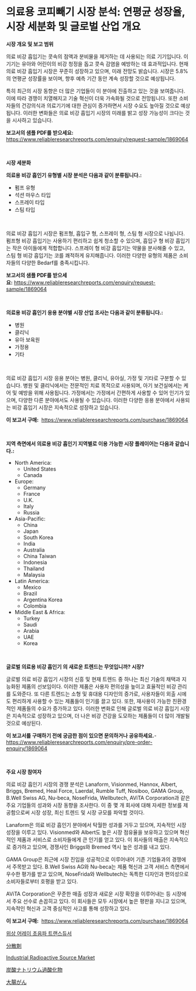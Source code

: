 <p><h1>의료용 코피빼기 시장 분석: 연평균 성장율, 시장 세분화 및 글로벌 산업 개요</h1></p><p><strong>시장 개요 및 보고 범위</strong></p>
<p><p>의료 비강 흡입기는 콧속의 점액과 분비물을 제거하는 데 사용되는 의료 기기입니다. 이 기기는 유아와 어린이의 비강 청정을 돕고 콧속 감염을 예방하는 데 효과적입니다. 현재 의료 비강 흡입기 시장은 꾸준히 성장하고 있으며, 미래 전망도 밝습니다. 시장은 5.8%의 연평균 성장률을 보이며, 향후 예측 기간 동안 계속 성장할 것으로 예상됩니다.</p><p>특히 최근의 시장 동향은 더 많은 기업들이 이 분야에 진출하고 있는 것을 보여줍니다. 이에 따라 경쟁이 치열해지고 기술 혁신이 더욱 가속화될 것으로 전망됩니다. 또한 소비자들의 건강의식과 의료기기에 대한 관심이 증가하면서 시장 수요도 높아질 것으로 예상됩니다. 이러한 변화들은 의료 비강 흡입기 시장의 미래를 밝고 성장 가능성이 크다는 것을 시사하고 있습니다.</p></p>
<p><strong>보고서의 샘플 PDF를 받으세요:</strong> <a href="https://www.reliableresearchreports.com/enquiry/request-sample/1869064">https://www.reliableresearchreports.com/enquiry/request-sample/1869064</a></p>
<p>&nbsp;</p>
<p><strong>시장 세분화</strong></p>
<p><strong>의료용 비강 흡인기 유형별 시장 분석은 다음과 같이 분류됩니다.:</strong></p>
<p><ul><li>펌프 유형</li><li>석션 마우스 타입</li><li>스프레이 타입</li><li>스팀 타입</li></ul></p>
<p>&nbsp;</p>
<p><p>의료 비강 흡입기 시장은 펌프형, 흡입구 형, 스프레이 형, 스팀 형 시장으로 나뉩니다. 펌프형 비강 흡입기는 사용하기 편리하고 쉽게 청소할 수 있으며, 흡입구 형 비강 흡입기는 작은 아이들에게 적합합니다. 스프레이 형 비강 흡입기는 약물을 분사해줄 수 있고, 스팀 형 비강 흡입기는 코를 쾌적하게 유지해줍니다. 이러한 다양한 유형의 제품은 소비자들의 다양한 Bedarf를 충족시킵니다.</p></p>
<p><strong>보고서의 샘플 PDF를 받으세요:</strong>&nbsp;<a href="https://www.reliableresearchreports.com/enquiry/request-sample/1869064">https://www.reliableresearchreports.com/enquiry/request-sample/1869064</a></p>
<p>&nbsp;</p>
<p><strong> 의료용 비강 흡인기 응용 분야별 시장 산업 조사는 다음과 같이 분류됩니다.:</strong></p>
<p><ul><li>병원</li><li>클리닉</li><li>유아 보육원</li><li>가정용</li><li>기타</li></ul></p>
<p>&nbsp;</p>
<p><p>의료 비강 흡입기 시장 응용 분야는 병원, 클리닉, 유아실, 가정 및 기타로 구분할 수 있습니다. 병원 및 클리닉에서는 전문적인 치료 목적으로 사용되며, 아기 보건실에서는 케어 및 예방을 위해 사용됩니다. 가정에서는 가정에서 간편하게 사용할 수 있어 인기가 있으며, 다양한 다른 분야에서도 사용될 수 있습니다. 이러한 다양한 응용 분야에서 사용되는 비강 흡입기 시장은 지속적으로 성장하고 있습니다.</p></p>
<p><strong>이 보고서 구매:</strong>&nbsp; <a href="https://www.reliableresearchreports.com/purchase/1869064">https://www.reliableresearchreports.com/purchase/1869064</a></p>
<p>&nbsp;</p>
<p><strong>지역 측면에서 의료용 비강 흡인기 지역별로 이용 가능한 시장 플레이어는 다음과 같습니다.:</strong></p>
<p><ul>
    <li>
        North America:
        <ul>
            <li>United States</li>
            <li>Canada</li>
        </ul>
    </li>
    <li>
        Europe:
        <ul>
            <li>Germany</li>
            <li>France</li>
            <li>U.K.</li>
            <li>Italy</li>
            <li>Russia</li>
        </ul>
    </li>
    <li>
        Asia-Pacific:
        <ul>
            <li>China</li>
            <li>Japan</li>
            <li>South Korea</li>
            <li>India</li>
            <li>Australia</li>
            <li>China Taiwan</li>
            <li>Indonesia</li>
            <li>Thailand</li>
            <li>Malaysia</li>
        </ul>
    </li>
    <li>
        Latin America:
        <ul>
            <li>Mexico</li>
            <li>Brazil</li>
            <li>Argentina Korea</li>
            <li>Colombia</li>
        </ul>
    </li>
    <li>
        Middle East & Africa:
        <ul>
            <li>Turkey</li>
            <li>Saudi</li>
            <li>Arabia</li>
            <li>UAE</li>
            <li>Korea</li>
        </ul>
    </li>
    </ul></p>
<p>&nbsp;</p>
<p><strong>글로벌 의료용 비강 흡인기 의 새로운 트렌드는 무엇입니까? 시장?</strong></p>
<p><p>글로벌 의료 비강 흡입기 시장의 신흥 및 현재 트렌드 중 하나는 최신 기술의 채택과 지능화된 제품의 선보임이다. 이러한 제품은 사용자 편의성을 높이고 효율적인 비강 관리를 도와준다. 또 다른 트렌드는 소형 및 휴대용 디자인의 증가로, 사용자들이 외출 시에도 편리하게 사용할 수 있는 제품들이 인기를 끌고 있다. 또한, 재사용이 가능한 친환경적인 제품들의 수요가 증가하고 있다. 이러한 변화로 인해 글로벌 의료 비강 흡입기 시장은 지속적으로 성장하고 있으며, 더 나은 비강 건강을 도모하는 제품들이 더 많이 개발될 것으로 예상된다.</p></p>
<p><strong>이 보고서를 구매하기 전에 궁금한 점이 있으면 문의하거나 공유하세요.</strong>- <a href="https://www.reliableresearchreports.com/enquiry/pre-order-enquiry/1869064">https://www.reliableresearchreports.com/enquiry/pre-order-enquiry/1869064</a></p>
<p>&nbsp;</p>
<p><strong>주요 시장 참여자</strong></p>
<p><p>의료 비강 흡인기 시장의 경쟁 분석은 Lanaform, Visionmed, Hannox, Albert, Briggs, Bremed, Heal Force, Laerdal, Rumble Tuff, Nosiboo, GAMA Group, B.Well Swiss AG, Nu-beca, NoseFrida, Wellbutech, AViTA Corporation과 같은 주요 기업들의 성과와 시장 동향을 조사한다. 이 중 몇 개 회사에 대해 자세한 정보를 제공함으로써 시장 성장, 최신 트렌드 및 시장 규모를 파악할 것이다. </p><p>Lanaform은 의료 비강 흡인기 분야에서 탁월한 성과를 거두고 있으며, 지속적인 시장 성장을 이루고 있다. Visionmed와 Albert도 높은 시장 점유율을 보유하고 있으며 혁신적인 제품과 서비스로 소비자들에게 큰 인기를 얻고 있다. 이 회사들의 매출은 지속적으로 증가하고 있으며, 경쟁사인 Briggs와 Bremed 역시 높은 성과를 내고 있다.</p><p>GAMA Group은 최근에 시장 진입을 성공적으로 이루어내어 기존 기업들과의 경쟁에서 주목받고 있다. B.Well Swiss AG와 Nu-beca는 제품 혁신과 고객 서비스 측면에서 우수한 평가를 받고 있으며, NoseFrida와 Wellbutech는 독특한 디자인과 편의성으로 소비자들로부터 호평을 받고 있다. </p><p>AViTA Corporation은 꾸준한 매출 성장과 새로운 시장 확장을 이루어내는 등 시장에서 주요 선수로 손꼽히고 있다. 이 회사들은 모두 시장에서 높은 평판을 지니고 있으며, 지속적인 혁신과 고객 중심적인 사고를 통해 성장하고 있다.</p></p>
<p><strong>이 보고서 구매:</strong>&nbsp;&nbsp;<a href="https://www.reliableresearchreports.com/purchase/1869064">https://www.reliableresearchreports.com/purchase/1869064</a></p>
<p><p><a href="https://medium.com/@brionnaboyle/%EC%9C%84%EC%83%81%EB%B0%B0%EC%97%B4-%EC%B4%88%EC%9D%8C%ED%8C%8C-%EB%B3%80%ED%99%98%EA%B8%B0-%EC%8B%9C%EC%9E%A5-%EA%B7%9C%EB%AA%A8-%EB%B0%8F-%EC%8B%9C%EC%9E%A5-%EB%8F%99%ED%96%A5-%EC%99%84%EB%B2%BD%ED%95%9C-%EC%82%B0%EC%97%85-%EA%B0%9C%EC%9A%94-2024%EB%85%84%EB%B6%80%ED%84%B0-2031%EB%85%84-150c2e24d117">위상 어레이 초음파 트랜스듀서</a></p><p><a href="https://medium.com/@elmoray21/%E5%88%86%E6%95%A3%E5%89%A4%E3%81%AE%E5%B8%82%E5%A0%B4%E8%A6%8F%E6%A8%A1%E3%81%A8%E5%B8%82%E5%A0%B4%E5%8B%95%E5%90%91-%E5%AE%8C%E5%85%A8%E3%81%AA%E7%94%A3%E6%A5%AD%E6%A6%82%E8%A6%81-2024%E5%B9%B4%E3%81%8B%E3%82%892031%E5%B9%B4%E3%81%BE%E3%81%A7-bfe1d61415e1">分散剤</a></p><p><a href="https://issuu.com/reportprime-2/docs/industrial-radioactive-source-market-size-2030.ppt">Industrial Radioactive Source Market</a></p><p><a href="https://github.com/jkjreqjscoxx7/Market-Research-Report-List-1/blob/main/75524773573.md">炭酸ナトリウム過酸化物</a></p><p><a href="https://medium.com/@kyaorris56456/%E5%A4%A7%E8%85%B8%E3%81%8C%E3%82%93%E5%B8%82%E5%A0%B4-%E7%A8%AE%E9%A1%9E-%E7%94%A8%E9%80%94-%E5%9C%B0%E7%90%86%E3%81%AB%E3%82%88%E3%82%8B%E5%8C%85%E6%8B%AC%E7%9A%84%E3%81%AA%E8%A9%95%E4%BE%A1-a077039ef776">大腸がん</a></p></p>
